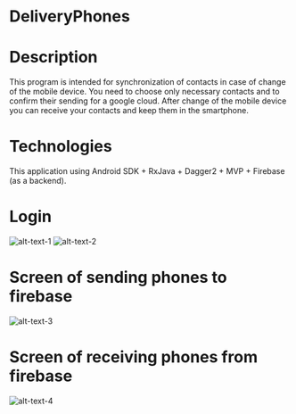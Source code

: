 # DeliveryPhones

# Description
This program is intended for synchronization of contacts in case of change of the mobile device. You need to choose only necessary contacts and to confirm their sending for a google cloud. After change of the mobile device you can receive your contacts and keep them in the smartphone.

# Technologies
This application using Android SDK + RxJava + Dagger2 + MVP + Firebase (as a backend). 

# Login
![alt-text-1](https://cloud.githubusercontent.com/assets/12956780/21648829/488fba0c-d297-11e6-9b56-8b151da305b1.PNG "title1")
![alt-text-2](https://cloud.githubusercontent.com/assets/12956780/21648833/4a1e1076-d297-11e6-937b-3a9f88501928.PNG "title2")

# Screen of sending phones to firebase
![alt-text-3](https://cloud.githubusercontent.com/assets/12956780/21960817/eb77de98-daee-11e6-8a9c-a0151cfd702b.PNG)

# Screen of receiving phones from firebase
![alt-text-4](https://cloud.githubusercontent.com/assets/12956780/21960818/ef75cf14-daee-11e6-87c2-f445ca060ac3.PNG)

